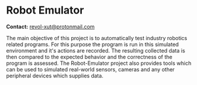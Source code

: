 # Robot Emulator
**Contact:** <revol-xut@protonmail.com>

The main objective of this project is to automatically test industry robotics related programs. For this purpose the program is run in this simulated environment and it's actions are recorded. The resulting collected data is then compared to the expected behavior and the correctness of the program is assessed. The Robot-Emulator project also provides tools which can be used to simulated real-world sensors, cameras and any other peripheral devices which supplies data. 

